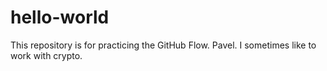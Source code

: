 # hello-world
This repository is for practicing the GitHub Flow.
Pavel. I sometimes like to work with crypto.
